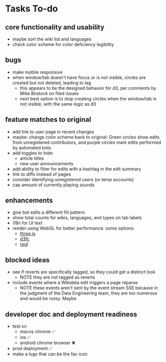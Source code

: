 # Tasks To-do

## core functionality and usability
* maybe sort the wiki list and languages 
* check color scheme for color deficiency legibility

## bugs
* make mobile responsive
* when window/tab doesn't have focus or is not visible, circles are created but not deleted, leading to lag
  * this appears to be the designed behavior for d3, per comments by Mike Bostock on filed issues
  * next best option is to stop creating circles when the window/tab is not visible, with the same logic as d3
  
## feature matches to original
* add link to user page in recent changes
* maybe: change color scheme back to original: Green circles show edits from unregistered contributors, and purple 
  circles mark edits performed by automated bots.
* add toggles to hide: 
  * article titles
  * new user announcements
* add ability to filter for edits with a hashtag in the edit summary
* link to diffs instead of pages
* consider identifying unregistered users (or temp accounts)
* cap amount of currently playing sounds

## enhancements
* give bot edits a different fill pattern
* show total counts for wikis, languages, and types on tab labels
* i18n for UI text
* render using WebGL for better performance. some options:
  * [three.js](https://threejs.org/)
  * [d3fc](https://github.com/d3fc/d3fc) 
  * [regl](https://regl-project.github.io/regl/)

## blocked ideas
* see if reverts are specifically tagged, so they could get a distinct look
  * NOTE they are not tagged as reverts
* include events where a Wikidata edit triggers a page reparse
  * NOTE these events aren't sent by the event stream SSE because in the judgment of the Data Engineering team,
    they are too numerous and would be noisy. Maybe

## developer doc and deployment readiness
* test on 
  * macos chrome ✅
  * ios ✅
  * android chrome browser ❌
* prod deployment ✅
* make a logo that can be the fav icon
